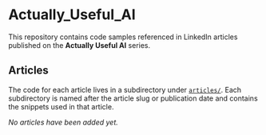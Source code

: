 # Actually_Useful_AI

This repository contains code samples referenced in LinkedIn articles published on the **Actually Useful AI** series.

## Articles

The code for each article lives in a subdirectory under [`articles/`](articles/). Each subdirectory is named after the article slug or publication date and contains the snippets used in that article.

_No articles have been added yet._


